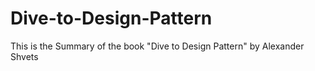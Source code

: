 # Dive-to-Design-Pattern
This is the Summary of the book "Dive to Design Pattern" by Alexander Shvets
